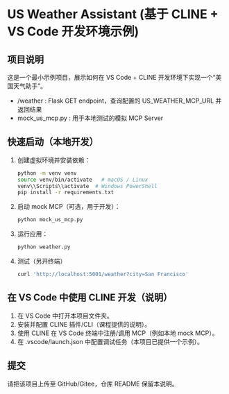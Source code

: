 
# US Weather Assistant (基于 CLINE + VS Code 开发环境示例)

## 项目说明
这是一个最小示例项目，展示如何在 VS Code + CLINE 开发环境下实现一个“美国天气助手”。
- /weather : Flask GET endpoint，查询配置的 US_WEATHER_MCP_URL 并返回结果
- mock_us_mcp.py : 用于本地测试的模拟 MCP Server

## 快速启动（本地开发）
1. 创建虚拟环境并安装依赖：
   ```bash
   python -m venv venv
   source venv/bin/activate   # macOS / Linux
   venv\\Scripts\\activate  # Windows PowerShell
   pip install -r requirements.txt
   ```
2. 启动 mock MCP（可选，用于开发）：
   ```bash
   python mock_us_mcp.py
   ```
3. 运行应用：
   ```bash
   python weather.py
   ```
4. 测试（另开终端）
   ```bash
   curl 'http://localhost:5001/weather?city=San Francisco'
   ```

## 在 VS Code 中使用 CLINE 开发（说明）
1. 在 VS Code 中打开本项目文件夹。
2. 安装并配置 CLINE 插件/CLI（课程提供的说明）。
3. 使用 CLINE 在 VS Code 终端中注册/调用 MCP（例如本地 mock MCP）。
4. 在 .vscode/launch.json 中配置调试任务（本项目已提供一个示例）。

## 提交
请把该项目上传至 GitHub/Gitee，仓库 README 保留本说明。
